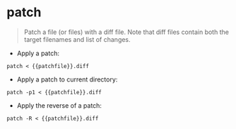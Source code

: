 # patch

> Patch a file (or files) with a diff file.
> Note that diff files contain both the target filenames and list of changes.

- Apply a patch:

`patch < {{patchfile}}.diff`

- Apply a patch to current directory:

`patch -p1 < {{patchfile}}.diff`

- Apply the reverse of a patch:

`patch -R < {{patchfile}}.diff`
